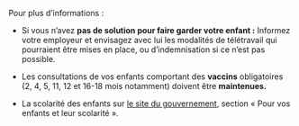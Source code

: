 Pour plus d’informations :

* Si vous n’avez **pas de solution pour faire garder votre enfant :** Informez votre employeur et envisagez avec lui les modalités de télétravail qui pourraient être mises en place, ou d’indemnisation si ce n’est pas possible.

* Les consultations de vos enfants comportant des
**vaccins** obligatoires (2, 4, 5, 11, 12 et 16-18 mois notamment)
doivent être **maintenues.**

* La scolarité des enfants sur [le site du gouvernement](https://www.gouvernement.fr/info-coronavirus#questions__reponses), section « Pour vos enfants et leur scolarité ».
